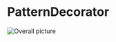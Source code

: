 # PatternDecorator

![Overall picture](https://www.google.com/url?sa=i&url=https%3A%2F%2Fstackoverflow.com%2Fquestions%2F1249506%2Falternatives-to-decorator-pattern%2F1249528&psig=AOvVaw227iI4962QvTJQ5TkSDhiW&ust=1624357966955000&source=images&cd=vfe&ved=0CAoQjRxqFwoTCKD554_DqPECFQAAAAAdAAAAABAT)
